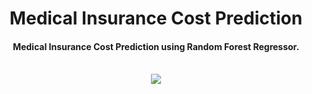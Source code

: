 <!-- this is my intership project



AWS :- https://gutfrbn3im.us-east-1.awsapprunner.com/ 
This is the url for project deploy on the AWS cloud platfrom





MLFLOW_TRACKING_URI=https://dagshub.com/mohitpy6371/Insurance_Premium_Prediction.mlflow \
MLFLOW_TRACKING_USERNAME=mohitpy6371 \
MLFLOW_TRACKING_PASSWORD=c3745b5a8c06e72763498715f87126a7f19d8e7f \
python script.py

Insurance Premium Prediction -->
<h1 align="center">Medical Insurance Cost Prediction</h1>

<div align= "center">
  <h4>Medical Insurance Cost Prediction using Random Forest Regressor.</h4><br>
  <img src="https://github.com/SahilChachra/Medical-Cost-Prediction/blob/master/sampleImages/doc.gif">
</div>

&nbsp;&nbsp;&nbsp;&nbsp;&nbsp;&nbsp;&nbsp;&nbsp;&nbsp;&nbsp;&nbsp;&nbsp;&nbsp;&nbsp;&nbsp;&nbsp;&nbsp;&nbsp;&nbsp;&nbsp;&nbsp;&nbsp;&nbsp;&nbsp;&nbsp;&nbsp;&nbsp;&nbsp;&nbsp;&nbsp;&nbsp;&nbsp;&nbsp;&nbsp;&nbsp;
